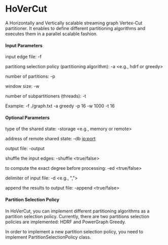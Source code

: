 # HoVerCut
A Horizontally and Vertically scalable streaming graph Vertex-Cut partitioner. It enables to define different partitioning algorithms and executes them in a parallel scalable fashion.


#### Input Parameters
input edge file: -f <file>

partitiong selection policy (partitioning algorithm): -a <e.g., hdrf or greedy>

number of partitions: -p <number>

window size: -w <size>

number of subpartitioners (threads): -t <number>

Example: -f ./graph.txt -a greedy -p 16 -w 1000 -t 16

#### Optional Parameters
type of the shared state: -storage <e.g., memory or remote>

address of remote shared state: -db <ip:port>

output file: -output <file>

shuffle the input edges: -shuffle <true/false>

to compute the exact degree before processing: -ed <true/false>

delimiter of input file: -d <e.g., ",">

append the results to output file: -append <true/false>


#### Partition Selection Policy
In HoVerCut, you can implement different partitioning algorithms as a partition selection policy. Currently, there are two partitions selection policies are implemented: HDRF and PowerGraph Greedy.

In order to implement a new partition selection policy, you need to implement PartitionSelectionPolicy class.
